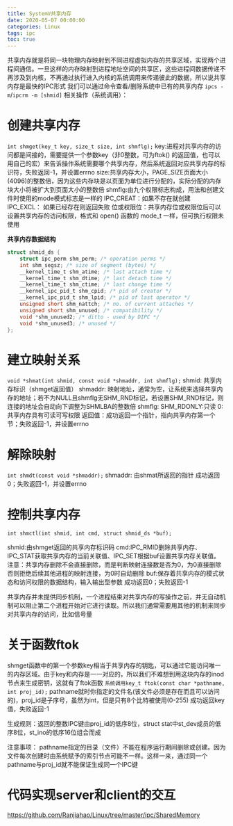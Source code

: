 ```yaml
---
title: SystemV共享内存
date: 2020-05-07 00:00:00
categories: Linux
tags: ipc
toc: true
---
```


共享内存就是将同一块物理内存映射到不同进程虚拟内存的共享区域，实现两个进程间通信。一旦这样的内存映射到进程地址空间的共享区，这些进程间数据传递不再涉及到内核，不再通过执行进入内核的系统调用来传递彼此的数据，所以说共享内存是最快的IPC形式
我们可以通过命令查看/删除系统中已有的共享内存
`ipcs -m`/`ipcrm -m [shmid]`
相关操作（系统调用）：

# 创建共享内存

`int shmget(key_t key, size_t size, int shmflg);`
key:进程对共享内存的访问都是间接的，需要提供一个参数key（非0整数，可为ftok() 的返回值，也可以用自己的宏）来告诉操作系统需要哪个共享内存，然后系统返回对应共享内存的标识符，失败返回-1，并设置errno
size:共享内存大小，PAGE_SIZE页面大小(4096)的整数倍，因为这些内存块是以页面为单位进行分配的，实际分配的内存块大小将被扩大到页面大小的整数倍
shmflg:由九个权限标志构成，用法和创建文件时使用的mode模式标志是一样的
IPC_CREAT：如果不存在就创建
IPC_EXCL： 如果已经存在则返回失败
位或权限位：共享内存位或权限位后可以设置共享内存的访问权限，格式和 open() 函数的 mode_t 一样，但可执行权限未使用

**共享内存数据结构**

```c
struct shmid_ds {
    struct ipc_perm shm_perm; /* operation perms */
    int shm_segsz; /* size of segment (bytes) */
    __kernel_time_t shm_atime; /* last attach time */
    __kernel_time_t shm_dtime; /* last detach time */
    __kernel_time_t shm_ctime; /* last change time */
    __kernel_ipc_pid_t shm_cpid; /* pid of creator */
    __kernel_ipc_pid_t shm_lpid; /* pid of last operator */
    unsigned short shm_nattch; /* no. of current attaches */
    unsigned short shm_unused; /* compatibility */
    void *shm_unused2; /* ditto - used by DIPC */
    void *shm_unused3; /* unused */
};
```

# 建立映射关系

`void *shmat(int shmid, const void *shmaddr, int shmflg);`
shmid: 共享内存标识（shmget返回值）
shmaddr: 映射地址，通常为空，让系统来选择共享内存的地址；若不为NULL且shmflg无SHM_RND标记，若设置SHM_RND标记，则连接的地址会自动向下调整为SHMLBA的整数倍
shmflg:
    SHM_RDONLY:只读
    0:共享内存具有可读可写权限
返回值：成功返回一个指针，指向共享内存第一个节；失败返回-1，并设置errno

# 解除映射

`int shmdt(const void *shmaddr);`
shmaddr: 由shmat所返回的指针
成功返回0；失败返回-1，并设置errno

# 控制共享内存

`int shmctl(int shmid, int cmd, struct shmid_ds *buf);`

shmid:由shmget返回的共享内存标识码
cmd:IPC_RMID删除共享内存、IPC_STAT获取共享内存的当前关联值、IPC_SET根据buf设置共享内存关联值。注意：共享内存删除不会直接删除，而是判断映射连接数是否为0，为0直接删除否则拒绝后续其他进程的映射连接，为0时自动删除
buf:保存着共享内存的模式状态和访问权限的数据结构，输入输出型参数
成功返回0；失败返回-1

共享内存并未提供同步机制，一个进程结束对共享内存的写操作之前，并无自动机制可以阻止第二个进程开始对它进行读取。所以我们通常需要用其他的机制来同步对共享内存的访问，比如信号量

# 关于函数ftok

shmget函数中的第一个参数key相当于共享内存的钥匙，可以通过它能访问唯一的内存区域。由于key和内存是一一对应的，所以我们不难想到用这块内存的inod节点来生成密钥，这就有了ftok函数
`系统调用key_t ftok(const char *pathname, int proj_id);`
pathname就时你指定的文件名(该文件必须是存在而且可以访问的)，proj_id是子序号，虽然为int，但是只有8个比特被使用(0-255)
成功返回key值，失败返回-1

生成规则：返回的整数IPC键由proj_id的低序8位，struct stat中st_dev成员的低序8位，st_ino的低序16位组合而成

注意事项：
pathname指定的目录（文件）不能在程序运行期间删除或创建。因为文件每次创建时由系统赋予的索引节点可能不一样。这样一来，通过同一个pathname与proj_id就不能保证生成同一个IPC键

# 代码实现server和client的交互

https://github.com/Ranjiahao/Linux/tree/master/ipc/SharedMemory
